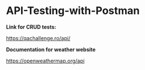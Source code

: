 # API-Testing-with-Postman


**Link for CRUD tests:**

https://qachallenge.ro/api/ 


**Documentation for weather website**

https://openweathermap.org/api



